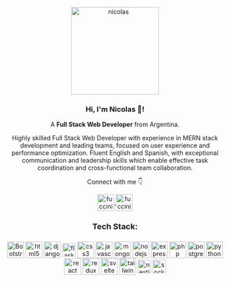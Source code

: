 <p align="center" width="300">
   <img align="center" width="200" src="https://github.com/NFUCCI88/NFUCCI88/assets/122308711/b168017e-3838-4b85-b858-20e956b83cf1" alt="nicolas" />
   <h3 align="center">Hi, I'm Nicolas 👋!</h3>
</p>

<p align="center">A <strong>Full Stack Web Developer</strong> from Argentina.</p>
<p align="center">Highly skilled Full Stack Web Developer with experience in MERN stack development and leading teams, focused on user experience and performance optimization. Fluent English and Spanish, with exceptional communication and leadership skills which enable effective task coordination and cross-functional team collaboration.</p>
<p align="center">Connect with me 👇</p>
<p align="center">
  <a href="https://www.linkedin.com/in/nicolas-fucci" target="blank">
    <img align="center" src="https://img.icons8.com/color/48/linkedin.png" alt="fuccinicolas" height="38px" width="38px" />
  </a>
  <a href="fuccinicolas@gmail.com" target="blank">
    <img align="center" src="https://img.icons8.com/color/48/gmail.png" alt="fuccinicols" height="38px" width="38px" />
  </a>

</p>
<h4 align="center" style="font-weight:bold;font-size:18px">Tech Stack:</h4>
<p align="center">
<img align="center" src="https://img.icons8.com/color/48/bootstrap.png" alt="Bootstrap" height="38px" width="38px" />
<img align="center" src="https://img.icons8.com/color/48/html-5--v1.png" alt="html5" height="38px" width="38px" />
<img align="center" src="https://img.icons8.com/color/48/django.png" alt="django" height="38px" width="38px" />
<img align="center" src="https://cdn.jsdelivr.net/npm/simple-icons@3.0.1/icons/flask.svg" alt="flask" height="30px" width="30px" />
<img align="center" src="https://img.icons8.com/color/48/css3.png" alt="css3" height="38px" width="38px" />
<img align="center" src="https://img.icons8.com/color/48/javascript--v1.png" alt="javascript" height="38px" width="38px" />
<img align="center" src="https://img.icons8.com/external-tal-revivo-filled-tal-revivo/24/external-mongodb-a-cross-platform-document-oriented-database-program-logo-filled-tal-revivo.png" alt="mongodb" height="38px" width="38px" />
<img align="center" src="https://img.icons8.com/fluency/48/node-js.png" alt="nodejs" height="38px" width="38px" />
<img align="center" src="https://img.icons8.com/ios/50/express-js.png" alt="express" height="38px" width="38px" />
<img align="center" src="https://img.icons8.com/offices/60/php-logo.png" alt="php" height="38px" width="38px" />
<img align="center" src="https://img.icons8.com/color/48/postgreesql.png" alt="postgresql" height="38px" width="38px" />
<img align="center" src="https://img.icons8.com/color/48/python--v1.png" alt="python" height="38px" width="38px" />
<img align="center" src="https://img.icons8.com/color/48/react-native.png" alt="react" height="38px" width="38px" />
<img align="center" src="https://img.icons8.com/color/48/redux.png" alt="redux" height="38px" width="38px" />
<img align="center" src="https://img.icons8.com/doodle/48/svetle.png" alt="svelte" height="38px" width="38px" />
<img align="center" src="https://img.icons8.com/color/48/tailwindcss.png" alt="tailwindcss" height="38px" width="38px" />
<img align="center" src="https://cdn.jsdelivr.net/npm/simple-icons@3.0.1/icons/next-dot-js.svg" alt="nextjs" height="30px" width="30px" />
<img align="center" src="https://cdn.jsdelivr.net/npm/simple-icons@3.0.1/icons/socket-dot-io.svg" alt="socket.io" height="30px" width="30px" />
</p>
